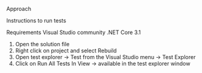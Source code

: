 Approach

Instructions to run tests

Requirements
Visual Studio community
.NET Core 3.1

1. Open the solution file
2. Right click on project and select Rebuild
3. Open test explorer -> Test from the Visual Studio menu -> Test Explorer
4. Click on Run All Tests In View -> available in the test explorer window

